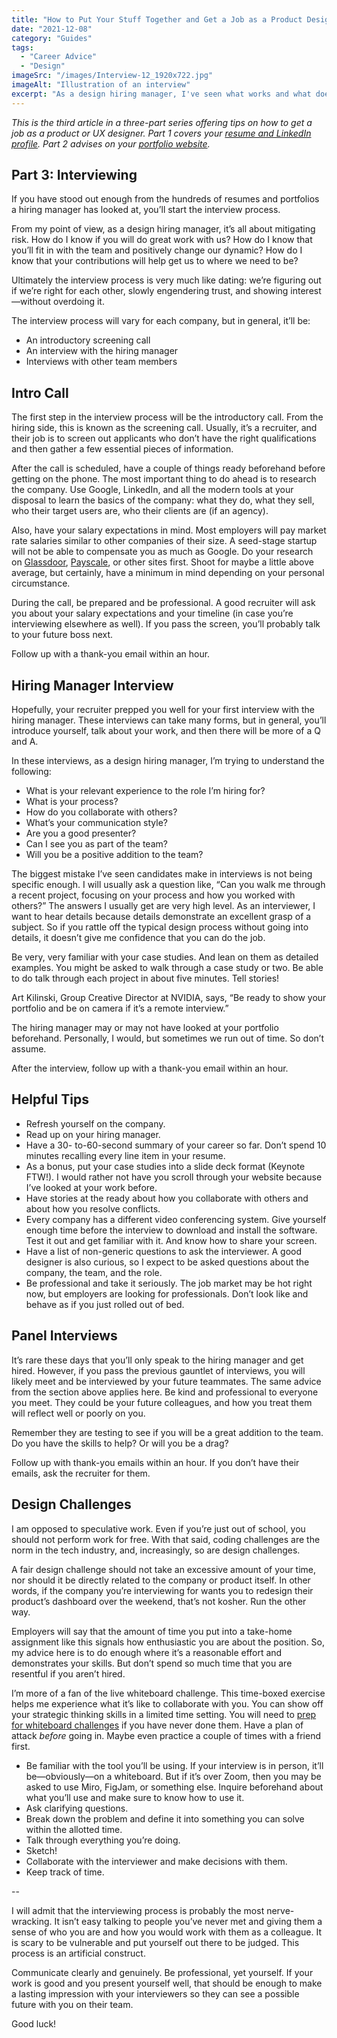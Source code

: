 ```yaml
---
title: "How to Put Your Stuff Together and Get a Job as a Product Designer: Part 3"
date: "2021-12-08"
category: "Guides"
tags:
  - "Career Advice"
  - "Design"
imageSrc: "/images/Interview-12_1920x722.jpg"
imageAlt: "Illustration of an interview"
excerpt: "As a design hiring manager, I've seen what works and what doesn't in product design interviews. From nailing the screening call to acing design challenges, here's my insider perspective on how to present yourself effectively throughout the interview process."
---
```


_This is the third article in a three-part series offering tips on how to get a job as a product or UX designer. Part 1 covers your [resume and LinkedIn profile](https://rogerwong.me/posts/how-to-put-your-stuff-together-and-get-a-job-as-a-product-designer-part-1/). Part 2 advises on your [portfolio website](https://rogerwong.me/posts/how-to-put-your-stuff-together-and-get-a-job-as-a-product-designer-part-2/)._

## Part 3: Interviewing

If you have stood out enough from the hundreds of resumes and portfolios a hiring manager has looked at, you’ll start the interview process.

From my point of view, as a design hiring manager, it’s all about mitigating risk. How do I know if you will do great work with us? How do I know that you’ll fit in with the team and positively change our dynamic? How do I know that your contributions will help get us to where we need to be?

Ultimately the interview process is very much like dating: we’re figuring out if we’re right for each other, slowly engendering trust, and showing interest—without overdoing it.

The interview process will vary for each company, but in general, it’ll be:

- An introductory screening call
- An interview with the hiring manager
- Interviews with other team members

## Intro Call

The first step in the interview process will be the introductory call. From the hiring side, this is known as the screening call. Usually, it’s a recruiter, and their job is to screen out applicants who don’t have the right qualifications and then gather a few essential pieces of information.

After the call is scheduled, have a couple of things ready beforehand before getting on the phone. The most important thing to do ahead is to research the company. Use Google, LinkedIn, and all the modern tools at your disposal to learn the basics of the company: what they do, what they sell, who their target users are, who their clients are (if an agency).

Also, have your salary expectations in mind. Most employers will pay market rate salaries similar to other companies of their size. A seed-stage startup will not be able to compensate you as much as Google. Do your research on [Glassdoor](https://www.glassdoor.com/), [Payscale](https://www.payscale.com/), or other sites first. Shoot for maybe a little above average, but certainly, have a minimum in mind depending on your personal circumstance.

During the call, be prepared and be professional. A good recruiter will ask you about your salary expectations and your timeline (in case you’re interviewing elsewhere as well). If you pass the screen, you’ll probably talk to your future boss next.

Follow up with a thank-you email within an hour.

## Hiring Manager Interview

Hopefully, your recruiter prepped you well for your first interview with the hiring manager. These interviews can take many forms, but in general, you’ll introduce yourself, talk about your work, and then there will be more of a Q and A.

In these interviews, as a design hiring manager, I’m trying to understand the following:

- What is your relevant experience to the role I’m hiring for?
- What is your process?
- How do you collaborate with others?
- What’s your communication style?
- Are you a good presenter?
- Can I see you as part of the team?
- Will you be a positive addition to the team?

The biggest mistake I’ve seen candidates make in interviews is not being specific enough. I will usually ask a question like, “Can you walk me through a recent project, focusing on your process and how you worked with others?” The answers I usually get are very high level. As an interviewer, I want to hear details because details demonstrate an excellent grasp of a subject. So if you rattle off the typical design process without going into details, it doesn’t give me confidence that you can do the job.

Be very, very familiar with your case studies. And lean on them as detailed examples. You might be asked to walk through a case study or two. Be able to do talk through each project in about five minutes. Tell stories!

Art Kilinski, Group Creative Director at NVIDIA, says, “Be ready to show your portfolio and be on camera if it’s a remote interview.”

The hiring manager may or may not have looked at your portfolio beforehand. Personally, I would, but sometimes we run out of time. So don’t assume.

After the interview, follow up with a thank-you email within an hour.

## Helpful Tips

- Refresh yourself on the company.
- Read up on your hiring manager.
- Have a 30- to-60-second summary of your career so far. Don’t spend 10 minutes recalling every line item in your resume.
- As a bonus, put your case studies into a slide deck format (Keynote FTW!). I would rather not have you scroll through your website because I’ve looked at your work before.
- Have stories at the ready about how you collaborate with others and about how you resolve conflicts.
- Every company has a different video conferencing system. Give yourself enough time before the interview to download and install the software. Test it out and get familiar with it. And know how to share your screen.
- Have a list of non-generic questions to ask the interviewer. A good designer is also curious, so I expect to be asked questions about the company, the team, and the role.
- Be professional and take it seriously. The job market may be hot right now, but employers are looking for professionals. Don’t look like and behave as if you just rolled out of bed.

## Panel Interviews

It’s rare these days that you’ll only speak to the hiring manager and get hired. However, if you pass the previous gauntlet of interviews, you will likely meet and be interviewed by your future teammates. The same advice from the section above applies here. Be kind and professional to everyone you meet. They could be your future colleagues, and how you treat them will reflect well or poorly on you.

Remember they are testing to see if you will be a great addition to the team. Do you have the skills to help? Or will you be a drag?

Follow up with thank-you emails within an hour. If you don’t have their emails, ask the recruiter for them.

## Design Challenges

I am opposed to speculative work. Even if you’re just out of school, you should not perform work for free. With that said, coding challenges are the norm in the tech industry, and, increasingly, so are design challenges.

A fair design challenge should not take an excessive amount of your time, nor should it be directly related to the company or product itself. In other words, if the company you’re interviewing for wants you to redesign their product’s dashboard over the weekend, that’s not kosher. Run the other way.

Employers will say that the amount of time you put into a take-home assignment like this signals how enthusiastic you are about the position. So, my advice here is to do enough where it’s a reasonable effort and demonstrates your skills. But don’t spend so much time that you are resentful if you aren’t hired.

I’m more of a fan of the live whiteboard challenge. This time-boxed exercise helps me experience what it’s like to collaborate with you. You can show off your strategic thinking skills in a limited time setting. You will need to [prep for whiteboard challenges](https://uxplanet.org/compiled-questions-for-your-whiteboard-product-design-challenge-4d3a386d1075) if you have never done them. Have a plan of attack _before_ going in. Maybe even practice a couple of times with a friend first.

- Be familiar with the tool you’ll be using. If your interview is in person, it’ll be—obviously—on a whiteboard. But if it’s over Zoom, then you may be asked to use Miro, FigJam, or something else. Inquire beforehand about what you’ll use and make sure to know how to use it.
- Ask clarifying questions.
- Break down the problem and define it into something you can solve within the allotted time.
- Talk through everything you’re doing.
- Sketch!
- Collaborate with the interviewer and make decisions with them.
- Keep track of time.

\--

I will admit that the interviewing process is probably the most nerve-wracking. It isn’t easy talking to people you’ve never met and giving them a sense of who you are and how you would work with them as a colleague. It is scary to be vulnerable and put yourself out there to be judged. This process is an artificial construct.

Communicate clearly and genuinely. Be professional, yet yourself. If your work is good and you present yourself well, that should be enough to make a lasting impression with your interviewers so they can see a possible future with you on their team.

Good luck!
